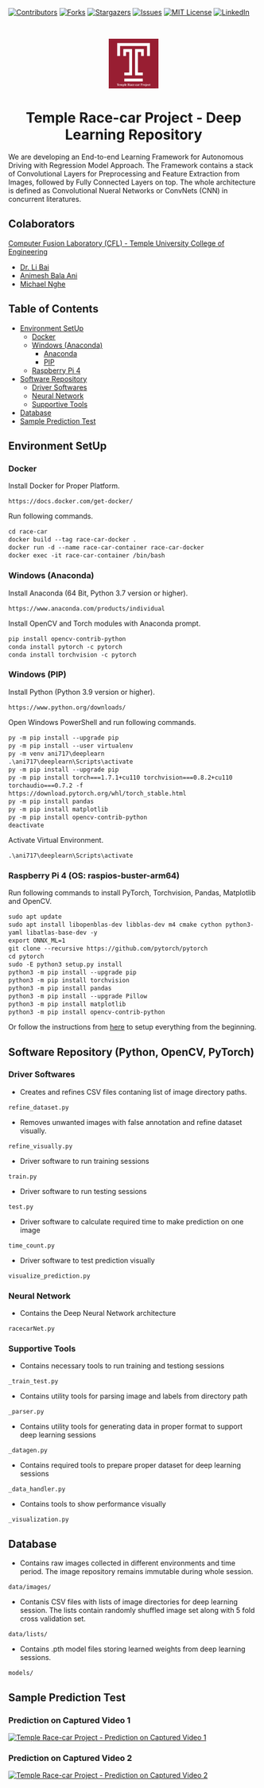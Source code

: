 [![Contributors][contributors-shield]][contributors-url]
[![Forks][forks-shield]][forks-url]
[![Stargazers][stars-shield]][stars-url]
[![Issues][issues-shield]][issues-url]
[![MIT License][license-shield]][license-url]
[![LinkedIn][linkedin-shield]][linkedin-url]

<!-- PROJECT LOGO -->
<br />
<p align="center">
  <a href="https://github.com/ANI717/race-car">
    <img src="readme/temple.png" alt="Logo" width="100" height="100">
  </a>

  <h1 align="center">Temple Race-car Project - Deep Learning Repository</h1>
</p>

We are developing an End-to-end Learning Framework for Autonomous Driving with Regression Model Approach. The Framework contains a stack of Convolutional Layers for Preprocessing and Feature Extraction from Images, followed by Fully Connected Layers on top. The whole architecture is defined as Convolutional Nueral Networks or ConvNets (CNN) in concurrent literatures.

## Colaborators
[Computer Fusion Laboratory (CFL) - Temple University College of Engineering](https://sites.temple.edu/cflab/people/)
* [Dr. Li Bai](https://engineering.temple.edu/about/faculty-staff/li-bai-lbai)
* [Animesh Bala Ani](https://animeshani.com/)
* [Michael Nghe](https://sites.temple.edu/cflab/people/)

## Table of Contents  
+ [Environment SetUp](#env) <br/>
  - [Docker](#env-docker) <br/>
  - [Windows (Anaconda)](#env-win-conda) <br/>
    * [Anaconda](#env-win-conda) <br/>
    * [PIP](#env-win-pip) <br/>
  - [Raspberry Pi 4](#env-rasp) <br/>
+ [Software Repository](#soft) <br/>
  - [Driver Softwares](#soft-driver) <br/>
  - [Neural Network](#soft-nn) <br/>
  - [Supportive Tools](#soft-tools) <br/>
+ [Database](#data) <br/>
+ [Sample Prediction Test](#sample) <br/>

## Environment SetUp <a name="env"></a>
### Docker <a name="env-docker"></a>
Install Docker for Proper Platform.
```
https://docs.docker.com/get-docker/
```
Run following commands.
```
cd race-car
docker build --tag race-car-docker .
docker run -d --name race-car-container race-car-docker
docker exec -it race-car-container /bin/bash
```

### Windows (Anaconda) <a name="env-win-conda"></a>
Install Anaconda (64 Bit, Python 3.7 version or higher).
```
https://www.anaconda.com/products/individual
```
Install OpenCV and Torch modules with Anaconda prompt.
```
pip install opencv-contrib-python
conda install pytorch -c pytorch
conda install torchvision -c pytorch
```

### Windows (PIP) <a name="env-win-pip"></a>
Install Python (Python 3.9 version or higher).
```
https://www.python.org/downloads/
```
Open Windows PowerShell and run following commands.
```
py -m pip install --upgrade pip
py -m pip install --user virtualenv
py -m venv ani717\deeplearn
.\ani717\deeplearn\Scripts\activate
py -m pip install --upgrade pip
py -m pip install torch===1.7.1+cu110 torchvision===0.8.2+cu110 torchaudio===0.7.2 -f https://download.pytorch.org/whl/torch_stable.html
py -m pip install pandas
py -m pip install matplotlib
py -m pip install opencv-contrib-python
deactivate
```
Activate Virtual Environment.
```
.\ani717\deeplearn\Scripts\activate
```

### Raspberry Pi 4 (OS: raspios-buster-arm64) <a name="env-rasp"></a>
Run following commands to install PyTorch, Torchvision, Pandas, Matplotlib and OpenCV.
```
sudo apt update
sudo apt install libopenblas-dev libblas-dev m4 cmake cython python3-yaml libatlas-base-dev -y
export ONNX_ML=1
git clone --recursive https://github.com/pytorch/pytorch
cd pytorch
sudo -E python3 setup.py install
python3 -m pip install --upgrade pip
python3 -m pip install torchvision
python3 -m pip install pandas
python3 -m pip install --upgrade Pillow
python3 -m pip install matplotlib
python3 -m pip install opencv-contrib-python
```
Or follow the instructions from [here](https://github.com/ANI717/headless_raspberrypi_setup) to setup everything from the beginning.

## Software Repository (Python, OpenCV, PyTorch) <a name="soft"></a>
### Driver Softwares <a name="soft-driver"></a>
* Creates and refines CSV files contaning list of image directory paths.
```
refine_dataset.py
```
* Removes unwanted images with false annotation and refine dataset visually.
```
refine_visually.py
```
* Driver software to run training sessions
```
train.py
```
* Driver software to run testing sessions
```
test.py
```
* Driver software to calculate required time to make prediction on one image
```
time_count.py
```
* Driver software to test prediction visually
```
visualize_prediction.py
```

### Neural Network <a name="soft-nn"></a>
* Contains the Deep Neural Network architecture
```
racecarNet.py
```

### Supportive Tools <a name="soft-tools"></a>
* Contains necessary tools to run training and testiong sessions
```
_train_test.py
```
* Contains utility tools for parsing image and labels from directory path
```
_parser.py
```
* Contains utility tools for generating data in proper format to support deep learning sessions
```
_datagen.py
```
* Contains required tools to prepare proper dataset for deep learning sessions
```
_data_handler.py
```
* Contains tools to show performance visually
```
_visualization.py
```

## Database <a name="data"></a>
* Contains raw images collected in different environments and time period. The image repository remains immutable during whole session.
```
data/images/
```
* Contanis CSV files with lists of image directories for deep learning session. The lists contain randomly shuffled image set along with 5 fold cross validation set.
```
data/lists/
```
* Contains .pth model files storing learned weights from deep learning sessions.
```
models/
```

## Sample Prediction Test <a name="sample"></a>
### Prediction on Captured Video 1
[![Temple Race-car Project - Prediction on Captured Video 1](http://img.youtube.com/vi/6__Wq2JxxDI/0.jpg)](http://www.youtube.com/watch?v=6__Wq2JxxDI "Temple Race-car Project - Prediction on Captured Video 1")

### Prediction on Captured Video 2
[![Temple Race-car Project - Prediction on Captured Video 2](http://img.youtube.com/vi/yulaIIDh_K0/0.jpg)](http://www.youtube.com/watch?v=yulaIIDh_K0 "Temple Race-car Project - Prediction on Captured Video 2")



<!-- MARKDOWN LINKS & IMAGES -->
<!-- https://www.markdownguide.org/basic-syntax/#reference-style-links -->
[contributors-shield]: https://img.shields.io/github/contributors/ANI717/race-car.svg?style=flat-square
[contributors-url]: https://github.com/ANI717/race-car/graphs/contributors
[forks-shield]: https://img.shields.io/github/forks/ANI717/race-car.svg?style=flat-square
[forks-url]: https://github.com/ANI717/race-car/network/members
[stars-shield]: https://img.shields.io/github/stars/ANI717/race-car.svg?style=flat-square
[stars-url]: https://github.com/ANI717/race-car/stargazers
[issues-shield]: https://img.shields.io/github/issues/ANI717/race-car.svg?style=flat-square
[issues-url]: https://github.com/ANI717/race-car/issues
[license-shield]: https://img.shields.io/github/license/ANI717/race-car.svg?style=flat-square
[license-url]: https://github.com/ANI717/race-car/blob/master/LICENSE
[linkedin-shield]: https://img.shields.io/badge/-LinkedIn-black.svg?style=flat-square&logo=linkedin&colorB=555
[linkedin-url]: https://www.linkedin.com/in/ani717
[product-screenshot]: images/screenshot.png
